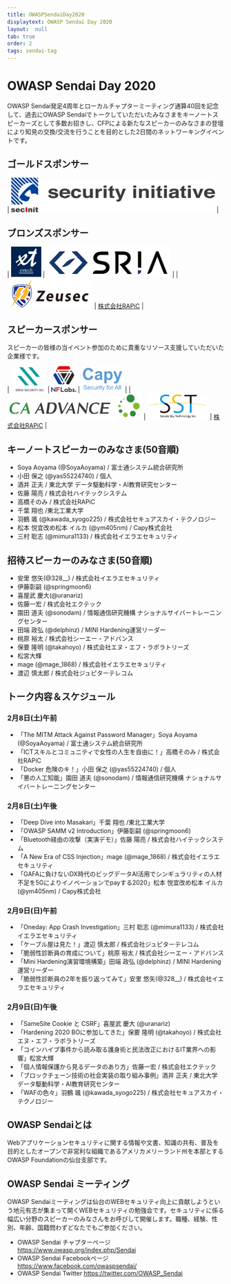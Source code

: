 ```yaml
---
title: OWASPSendaiDay2020
displaytext: OWASP Sendai Day 2020
layout:  null
tab: true
order: 2
tags: sendai-tag
---
```


# OWASP Sendai Day 2020
OWASP Sendai発足4周年とローカルチャプターミーティング通算40回を記念して、過去にOWASP Sendaiでトークしていただいたみなさまをキーノートスピーカーズとして多数お招きし、CFPによる新たなスピーカーのみなさまの登壇により知見の交換/交流を行うことを目的とした2日間のネットワーキングイベントです。

## ゴールドスポンサー

| [<img src="assets/images/securityinitiative.png" height="80px">](https://security-initiative.co.jp) |

## ブロンズスポンサー

| [<img src="assets/images/extech.png" height="70px">](https://www.facebook.com/extechSendai) | [<img src="assets/images/SRIA.png" height="70px">](https://sria.co.jp/) |
| [<img src="assets/images/zeusec.png" height="70px">](https://zeusec.co.jp/) | [株式会社RAPiC](http://rapic.jp/) |

## スピーカースポンサー
スピーカーの皆様の当イベント参加のために貴重なリソース支援していただいた企業様です。

| [<img src="assets/images/ierae.jpg" height="60px">](https://ierae.co.jp/) | [<img src="assets/images/nflaboratories.jpg" height="60px">](https://nflaboratories.co.jp/) | [<img src="assets/images/CapyInc.png" height="60px">](https://www.capy.me/jp/) |
| [<img src="assets/images/CAAdvance.png" height="60px">](https://www.ca-adv.co.jp/) | [<img src="assets/images/SecureSkyTechnologyInc.png" height="60px">](https://www.securesky-tech.com) | [株式会社RAPiC](http://rapic.jp/) |

## キーノートスピーカーのみなさま(50音順)
* Soya Aoyama (@SoyaAoyama) / 富士通システム統合研究所
* 小田 保之 (@yas55224740) / 個人
* 酒井 正夫 / 東北大学 データ駆動科学・AI教育研究センター
* 佐藤 陽亮 / 株式会社ハイテックシステム
* 高橋そのみ / 株式会社RAPiC
* 千葉 翔也 /東北工業大学
* 羽鶴 颯 (@kawada_syogo225) / 株式会社セキュアスカイ・テクノロジー
* 松本 悦宜改め松本 イルカ (@ym405nm) / Capy株式会社
* 三村 聡志 (@mimura1133) / 株式会社イエラエセキュリティ

## 招待スピーカーのみなさま(50音順)
* 安里 悠矢(@328__) / 株式会社イエラエセキュリティ
* 伊藤彰嗣 (@springmoon6)
* 喜屋武 慶大(@uranariz)
* 佐藤一宏 / 株式会社エクテック
* 園田 道夫 (@sonodam) / 情報通信研究機構 ナショナルサイバートレーニングセンター
* 田端 政弘 (@delphinz) / MINI Hardening運営リーダー
* 桃原 裕太 / 株式会社シーエー・アドバンス
* 保要 隆明 (@takahoyo) / 株式会社エヌ・エフ・ラボラトリーズ
* 松宮大輝
* mage (@mage_1868) / 株式会社イエラエセキュリティ
* 渡辺 慎太郎 / 株式会社ジュピターテレコム

## トーク内容＆スケジュール
### 2月8日(土)午前
* 「The MITM Attack Against Password Manager」Soya Aoyama (@SoyaAoyama) / 富士通システム統合研究所
* 「ICTスキルとコミュニティで女性の人生を自由に！」高橋そのみ / 株式会社RAPiC
* 「Docker 危険のキ！」小田 保之 (@yas55224740) / 個人
* 「悪の人工知能」園田 道夫 (@sonodam) / 情報通信研究機構 ナショナルサイバートレーニングセンター

### 2月8日(土)午後
* 「Deep Dive into Masakari」千葉 翔也 /東北工業大学
* 「OWASP SAMM v2 Introduction」伊藤彰嗣 (@springmoon6)
* 「Bluetooth経由の攻撃（実演デモ）」佐藤 陽亮 / 株式会社ハイテックシステム
* 「A New Era of CSS Injection」mage (@mage_1868) / 株式会社イエラエセキュリティ
* 「GAFAに負けないDX時代のビッグデータAI活用でシンギュラリティの人材不足を5Gによりイノベーションでpayする2020」松本 悦宜改め松本 イルカ (@ym405nm) / Capy株式会社

### 2月9日(日)午前
* 「Oneday: App Crash Investigation」三村 聡志 (@mimura1133) / 株式会社イエラエセキュリティ
* 「ケーブル屋は見た！」渡辺 慎太郎 / 株式会社ジュピターテレコム
* 「脆弱性診断員の育成について」桃原 裕太 / 株式会社シーエー・アドバンス
* 「Mini Hardening演習環境構築」田端 政弘 (@delphinz) / MINI Hardening運営リーダー
* 「脆弱性診断員の2年を振り返ってみて」安里 悠矢(@328__) / 株式会社イエラエセキュリティ

### 2月9日(日)午後
* 「SameSite Cookie と CSRF」喜屋武 慶大 (@uranariz)
* 「Hardening 2020 BOに参加してきた」保要 隆明 (@takahoyo) / 株式会社エヌ・エフ・ラボラトリーズ
* 「コインハイブ事件から読み取る護身術と民法改正におけるIT業界への影響」松宮大輝
* 「個人情報保護から見るデータのあり方」佐藤一宏 / 株式会社エクテック
* 「ブロックチェーン技術の社会実装の取り組み事例」酒井 正夫 / 東北大学 データ駆動科学・AI教育研究センター
* 「WAFの色々」羽鶴 颯 (@kawada_syogo225) / 株式会社セキュアスカイ・テクノロジー

## OWASP Sendaiとは
Webアプリケーションセキュリティに関する情報や文書、知識の共有、普及を目的としたオープンで非営利な組織であるアメリカメリーランド州を本部とするOWASP Foundationの仙台支部です。

## OWASP Sendai ミーティング
OWASP Sendaiミーティングは仙台のWEBセキュリティ向上に貢献しようという地元有志が集まって開くWEBセキュリティの勉強会です。セキュリティに係る幅広い分野のスピーカーのみなさんをお呼びして開催します。職種、経験、性別、年齢、国籍問わずどなたでもご参加ください。

- OWASP Sendai チャプターページ https://www.owasp.org/index.php/Sendai
- OWASP Sendai Facebookページ https://www.facebook.com/owaspsendai/
- OWASP Sendai Twitter https://twitter.com/OWASP_Sendai

